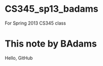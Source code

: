 CS345_sp13_badams
=================

For Spring 2013 CS345 class

# This note by BAdams

Hello, GitHub
